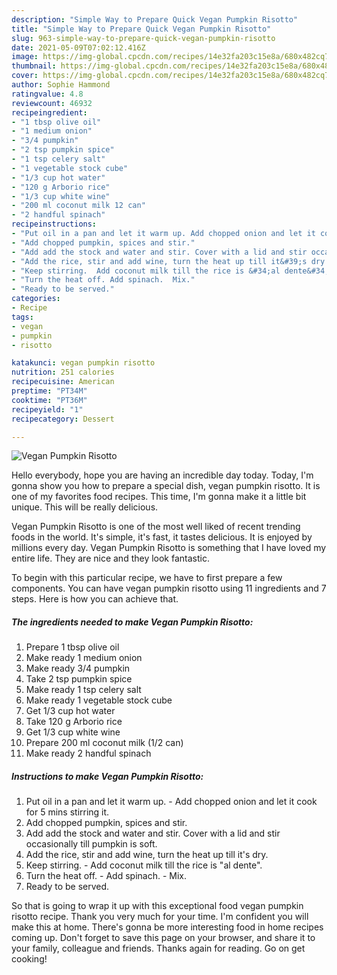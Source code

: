 ```yaml
---
description: "Simple Way to Prepare Quick Vegan Pumpkin Risotto"
title: "Simple Way to Prepare Quick Vegan Pumpkin Risotto"
slug: 963-simple-way-to-prepare-quick-vegan-pumpkin-risotto
date: 2021-05-09T07:02:12.416Z
image: https://img-global.cpcdn.com/recipes/14e32fa203c15e8a/680x482cq70/vegan-pumpkin-risotto-recipe-main-photo.jpg
thumbnail: https://img-global.cpcdn.com/recipes/14e32fa203c15e8a/680x482cq70/vegan-pumpkin-risotto-recipe-main-photo.jpg
cover: https://img-global.cpcdn.com/recipes/14e32fa203c15e8a/680x482cq70/vegan-pumpkin-risotto-recipe-main-photo.jpg
author: Sophie Hammond
ratingvalue: 4.8
reviewcount: 46932
recipeingredient:
- "1 tbsp olive oil"
- "1 medium onion"
- "3/4 pumpkin"
- "2 tsp pumpkin spice"
- "1 tsp celery salt"
- "1 vegetable stock cube"
- "1/3 cup hot water"
- "120 g Arborio rice"
- "1/3 cup white wine"
- "200 ml coconut milk 12 can"
- "2 handful spinach"
recipeinstructions:
- "Put oil in a pan and let it warm up. Add chopped onion and let it cook for 5 mins stirring it."
- "Add chopped pumpkin, spices and stir."
- "Add add the stock and water and stir. Cover with a lid and stir occasionally till pumpkin is soft."
- "Add the rice, stir and add wine, turn the heat up till it&#39;s dry."
- "Keep stirring.  Add coconut milk till the rice is &#34;al dente&#34;."
- "Turn the heat off. Add spinach.  Mix."
- "Ready to be served."
categories:
- Recipe
tags:
- vegan
- pumpkin
- risotto

katakunci: vegan pumpkin risotto 
nutrition: 251 calories
recipecuisine: American
preptime: "PT34M"
cooktime: "PT36M"
recipeyield: "1"
recipecategory: Dessert

---
```



![Vegan Pumpkin Risotto](https://img-global.cpcdn.com/recipes/14e32fa203c15e8a/680x482cq70/vegan-pumpkin-risotto-recipe-main-photo.jpg)

Hello everybody, hope you are having an incredible day today. Today, I'm gonna show you how to prepare a special dish, vegan pumpkin risotto. It is one of my favorites food recipes. This time, I'm gonna make it a little bit unique. This will be really delicious.

Vegan Pumpkin Risotto is one of the most well liked of recent trending foods in the world. It's simple, it's fast, it tastes delicious. It is enjoyed by millions every day. Vegan Pumpkin Risotto is something that I have loved my entire life. They are nice and they look fantastic.




To begin with this particular recipe, we have to first prepare a few components. You can have vegan pumpkin risotto using 11 ingredients and 7 steps. Here is how you can achieve that.

<!--inarticleads1-->

##### The ingredients needed to make Vegan Pumpkin Risotto:

1. Prepare 1 tbsp olive oil
1. Make ready 1 medium onion
1. Make ready 3/4 pumpkin
1. Take 2 tsp pumpkin spice
1. Make ready 1 tsp celery salt
1. Make ready 1 vegetable stock cube
1. Get 1/3 cup hot water
1. Take 120 g Arborio rice
1. Get 1/3 cup white wine
1. Prepare 200 ml coconut milk (1/2 can)
1. Make ready 2 handful spinach




<!--inarticleads2-->

##### Instructions to make Vegan Pumpkin Risotto:

1. Put oil in a pan and let it warm up. - Add chopped onion and let it cook for 5 mins stirring it.
1. Add chopped pumpkin, spices and stir.
1. Add add the stock and water and stir. Cover with a lid and stir occasionally till pumpkin is soft.
1. Add the rice, stir and add wine, turn the heat up till it&#39;s dry.
1. Keep stirring.  - Add coconut milk till the rice is &#34;al dente&#34;.
1. Turn the heat off. - Add spinach.  - Mix.
1. Ready to be served.




So that is going to wrap it up with this exceptional food vegan pumpkin risotto recipe. Thank you very much for your time. I'm confident you will make this at home. There's gonna be more interesting food in home recipes coming up. Don't forget to save this page on your browser, and share it to your family, colleague and friends. Thanks again for reading. Go on get cooking!
